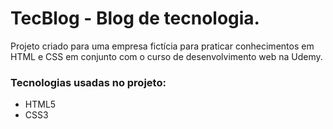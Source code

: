 
# TecBlog - Blog de tecnologia.

 Projeto criado para uma empresa fictícia para praticar conhecimentos em HTML e CSS em conjunto com o curso de desenvolvimento web na Udemy. 

 ### Tecnologias usadas no projeto:

 - HTML5
 - CSS3

 

 
